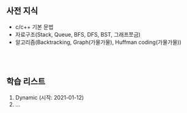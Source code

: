 ## 사전 지식  
- c/c++ 기본 문법  
- 자료구조(Stack, Queue, BFS, DFS, BST,  그래프쪼금)  
- 알고리즘(Backtracking, Graph(가물가물), Huffman coding(가물가물))  
<br>
<br>

## 학습 리스트
1. Dynamic (시작: 2021-01-12)  
2. ...   
<br>
